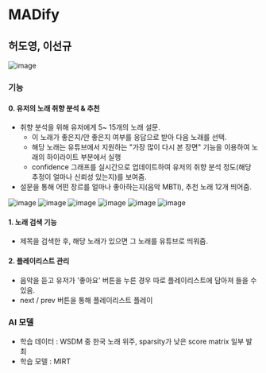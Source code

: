 # MADify

## 허도영, 이선규

![image](https://github.com/icp1481/madcamp3/assets/82937664/c1ad1dae-936b-4535-a871-930b9f8d1620)

### 기능

#### 0. 유저의 노래 취향 분석 & 추천
- 취향 분석을 위해 유저에게 5~ 15개의 노래 설문.
  - 이 노래가 좋은지/안 좋은지 여부를 응답으로 받아 다음 노래를 선택.
  - 해당 노래는 유튜브에서 지원하는 "가장 많이 다시 본 장면" 기능을 이용하여 노래의 하이라이트 부분에서 실행
  - confidence 그래프를 실시간으로 업데이트하여 유저의 취향 분석 정도(해당 추정이 얼마나 신뢰성 있는지)를 보여줌.
-  설문을 통해 어떤 장르를 얼마나 좋아하는지(음악 MBTI), 추천 노래 12개 띄어줌.

![image](https://github.com/icp1481/madcamp3/assets/82937664/171d5888-b274-404d-bd02-9de488c3e233)
![image](https://github.com/icp1481/madcamp3/assets/82937664/04a3a1aa-0437-4572-a1de-6d32074e9961)
![image](https://github.com/icp1481/madcamp3/assets/82937664/e5383552-693c-46e9-9461-979389bf393d)
![image](https://github.com/icp1481/madcamp3/assets/82937664/d8f98a2f-3731-45e3-98e3-05b858604c75)
![image](https://github.com/icp1481/madcamp3/assets/82937664/b45e618a-b4d1-4a4f-a39a-dfb54dc377b1)
![image](https://github.com/icp1481/madcamp3/assets/82937664/1e55e9cb-a013-4a82-94b8-0b30685e43be)


#### 1. 노래 검색 기능
- 제목을 검색한 후, 해당 노래가 있으면 그 노래를 유튜브로 띄워줌.

#### 2. 플레이리스트 관리
- 음악을 듣고 유저가 '좋아요' 버튼을 누른 경우 따로 플레이리스트에 담아져 들을 수 있음.
- next / prev 버튼을 통해 플레이리스트 플레이

### AI 모델
- 학습 데이터 : WSDM 중 한국 노래 위주, sparsity가 낮은 score matrix 일부 발최
- 학습 모델 : MIRT

